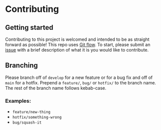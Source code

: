 # Contributing

## Getting started
Contributing to this project is welcomed and intended to be as straight forward as possible! This repo uses [Git flow](https://www.atlassian.com/git/tutorials/comparing-workflows/gitflow-workflow). To start, please submit an [issue](https://github.com/jas588/kasa-server/issues) with a brief description of what it is you would like to contribute.


## Branching
Please branch off of `develop` for a new feature or for a bug fix and off of `main` for a hotfix. Prepend a `feature/`, `bug/` or `hotfix/` to the branch name. The rest of the branch name follows kebab-case.

### Examples:
- `feature/new-thing`
- `hotfix/something-wrong`
- `bug/squash-it`
